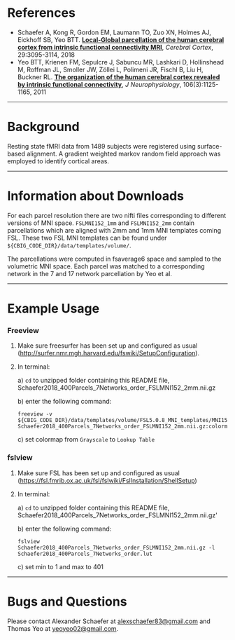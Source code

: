 References
==========
+ Schaefer A, Kong R, Gordon EM, Laumann TO, Zuo XN, Holmes AJ, Eickhoff SB, Yeo BTT. [**Local-Global parcellation of the human cerebral cortex from intrinsic functional connectivity MRI**](http://people.csail.mit.edu/ythomas/publications/2018LocalGlobal-CerebCor.pdf), *Cerebral Cortex*, 29:3095-3114, 2018
+ Yeo BTT, Krienen FM, Sepulcre J, Sabuncu MR, Lashkari D, Hollinshead M, Roffman JL, Smoller JW, Zöllei L, Polimeni JR, Fischl B, Liu H, Buckner RL. [**The organization of the human cerebral cortex revealed by intrinsic functional connectivity**](http://people.csail.mit.edu/ythomas/publications/2011CorticalOrganization-JNeurophysiol.pdf), *J Neurophysiology*, 106(3):1125-1165, 2011

----

Background
==========
Resting state fMRI data from 1489 subjects were registered using surface-based alignment. A gradient weighted markov random field approach was employed to identify cortical areas.

----

Information about Downloads
===========================
For each parcel resolution there are two nifti files corresponding to different versions of MNI space. `FSLMNI152_1mm` and `FSLMNI152_2mm` contain parcellations which are aligned with 2mm and 1mm MNI templates coming FSL. These two FSL MNI templates can be found under `${CBIG_CODE_DIR}/data/templates/volume/`. 

The parcellations were computed in fsaverage6 space and sampled to the volumetric MNI space. Each parcel was matched to a corresponding network in the 7 and 17 network parcellation by Yeo et al. 

----

Example Usage
=============
### Freeview
1) Make sure freesurfer has been set up and configured as usual (http://surfer.nmr.mgh.harvard.edu/fswiki/SetupConfiguration).  
 
2) In terminal: 

   a) `cd` to unzipped folder containing this README file, Schaefer2018_400Parcels_7Networks_order_FSLMNI152_2mm.nii.gz  
   
   b) enter the following command:

      ```
      freeview -v ${CBIG_CODE_DIR}/data/templates/volume/FSL5.0.8_MNI_templates/MNI152_T1_2mm_brain.nii.gz   Schaefer2018_400Parcels_7Networks_order_FSLMNI152_2mm.nii.gz:colormap=lut:lut=Schaefer2018_400Parcels_7Networks_order.txt
      ```  
   
   c) set colormap from `Grayscale` to `Lookup Table`  


### fslview
1) Make sure FSL has been set up and configured as usual (https://fsl.fmrib.ox.ac.uk/fsl/fslwiki/FslInstallation/ShellSetup)
 
2) In terminal: 

   a) `cd` to unzipped folder containing this README file, Schaefer2018_400Parcels_7Networks_order_FSLMNI152_2mm.nii.gz'
  
   b) enter the following command:

     ```
     fslview Schaefer2018_400Parcels_7Networks_order_FSLMNI152_2mm.nii.gz -l Schaefer2018_400Parcels_7Networks_order.lut
     ```  
  
   c) set min to 1 and max to 401  

----

Bugs and Questions
==================
Please contact Alexander Schaefer at alexschaefer83@gmail.com and Thomas Yeo at yeoyeo02@gmail.com.


